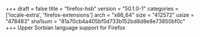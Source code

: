 +++
draft = false
title = "firefox-hsb"
version = "50.1.0-1"
categories = ['locale-extra', 'firefox-extensions']
arch = "x86_64"
size = "412572"
usize = "478483"
sha1sum = "81a70cb4a405bf5d733b152bd8d8e8e73850bf0c"
+++
Upper Sorbian language support for Firefox